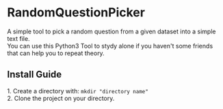 # RandomQuestionPicker
A simple tool to pick a random question from a given dataset into a simple text file.<br>
You can use this Python3 Tool to stydy alone if you haven't some friends that can help you to repeat theory.


<h2>Install Guide</h2>
<p>
1. Create a directory with: <code>mkdir "directory name"</code><br>
2. Clone the project on your directory.
</p>
